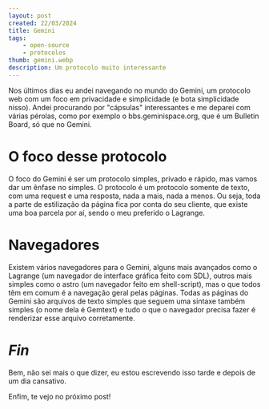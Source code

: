 ```yaml
---
layout: post
created: 22/03/2024
title: Gemini
tags:
    - open-source
    - protocolos
thumb: gemini.webp
description: Um protocolo muito interessante
---
```

Nos últimos dias eu andei navegando no mundo do Gemini, um protocolo web com
um foco em privacidade e simplicidade (e bota simplicidade nisso). Andei
procurando por "cápsulas" interessantes e me deparei com várias pérolas, como
por exemplo o bbs.geminispace.org, que é um Bulletin Board, só que no
Gemini.

# O foco desse protocolo

O foco do Gemini é ser um
protocolo simples, privado e rápido, mas vamos dar um ênfase no simples. O
protocolo é um protocolo somente de texto, com uma request e uma resposta, nada
a mais, nada a menos. Ou seja, toda a parte de estilização da página fica por
conta do seu cliente, que existe uma boa parcela por aí, sendo o meu preferido
o Lagrange.

# Navegadores

Existem vários navegadores para o Gemini, alguns mais avançados como o Lagrange
(um navegador de interface gráfica feito com SDL), outros mais simples como o
astro (um navegador feito em shell-script), mas o que todos têm em comum é a
navegação geral pelas páginas. Todas as páginas do Gemini são arquivos de texto
simples que seguem uma sintaxe também simples (o nome dela é Gemtext) e tudo o
que o navegador precisa fazer é renderizar esse arquivo corretamente.

# _Fin_

Bem, não sei mais o que dizer, eu estou escrevendo isso tarde e depois de um
dia cansativo.

Enfim, te vejo no próximo post!
